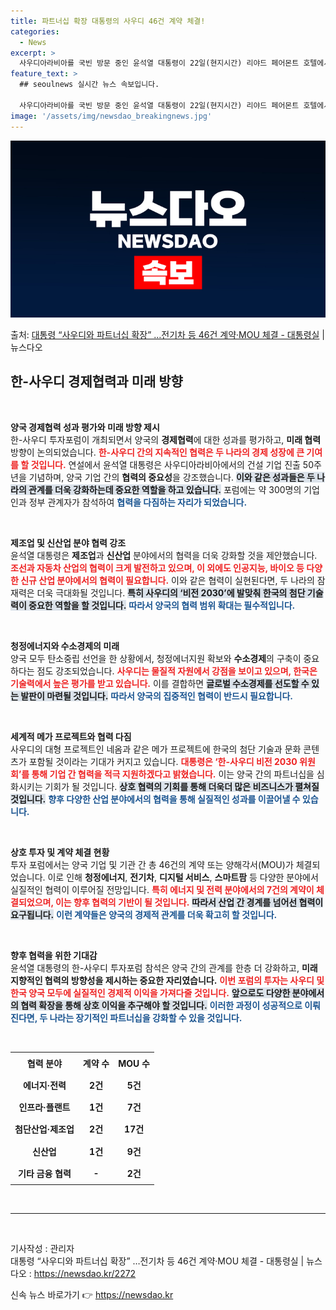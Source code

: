 ```yaml
---
title: 파트너십 확장 대통령의 사우디 46건 계약 체결!
categories:
  - News
excerpt: >
  사우디아라비아를 국빈 방문 중인 윤석열 대통령이 22일(현지시간) 리야드 페어몬트 호텔에서 열린 한사우디 투…
feature_text: >
  ## seoulnews 실시간 뉴스 속보입니다.

  사우디아라비아를 국빈 방문 중인 윤석열 대통령이 22일(현지시간) 리야드 페어몬트 호텔에서 열린 한사우디 투…
image: '/assets/img/newsdao_breakingnews.jpg'
---
```


![뉴스다오 속보](/assets/img/newsdao_breakingnews.jpg)

<p>출처: <a href="https://newsdao.kr/2272" rel="dofollow">대통령 “사우디와 파트너십 확장” …전기차 등 46건 계약·MOU 체결 - 대통령실</a> | 뉴스다오</p>

<h2 data-ke-size="size26">한-사우디 경제협력과 미래 방향</h2>

<p data-ke-size="size16">&nbsp;</p>

**양국 경제협력 성과 평가와 미래 방향 제시**  
한-사우디 투자포럼이 개최되면서 양국의 <b>경제협력</b>에 대한 성과를 평가하고, <b>미래 협력</b> 방향이 논의되었습니다. <b><span style="color: #ee2323;">한-사우디 간의 지속적인 협력은 두 나라의 경제 성장에 큰 기여를 할 것입니다.</span></b> 연설에서 윤석열 대통령은 사우디아라비아에서의 건설 기업 진출 50주년을 기념하며, 양국 기업 간의 <b>협력의 중요성</b>을 강조했습니다. <b><span style="background-color: #21538527;">이와 같은 성과들은 두 나라의 관계를 더욱 강화하는데 중요한 역할을 하고 있습니다.</span></b> 포럼에는 약 300명의 기업인과 정부 관계자가 참석하여 <b><span style="color: #1a5490;">협력을 다짐하는 자리가 되었습니다.</span></b>

<p data-ke-size="size16">&nbsp;</p>

**제조업 및 신산업 분야 협력 강조**  
윤석열 대통령은 <b>제조업</b>과 <b>신산업</b> 분야에서의 협력을 더욱 강화할 것을 제안했습니다. <b><span style="color: #ee2323;">조선과 자동차 산업의 협력이 크게 발전하고 있으며, 이 외에도 인공지능, 바이오 등 다양한 신규 산업 분야에서의 협력이 필요합니다.</span></b> 이와 같은 협력이 실현된다면, 두 나라의 잠재력은 더욱 극대화될 것입니다. <b><span style="background-color: #21538527;">특히 사우디의 ‘비전 2030’에 발맞춰 한국의 첨단 기술력이 중요한 역할을 할 것입니다.</span></b> <b><span style="color: #1a5490;">따라서 양국의 협력 범위 확대는 필수적입니다.</span></b>

<p data-ke-size="size16">&nbsp;</p>

**청정에너지와 수소경제의 미래**  
양국 모두 탄소중립 선언을 한 상황에서, 청정에너지원 확보와 <b>수소경제</b>의 구축이 중요하다는 점도 강조되었습니다. <b><span style="color: #ee2323;">사우디는 물질적 자원에서 강점을 보이고 있으며, 한국은 기술력에서 높은 평가를 받고 있습니다.</span></b> 이를 결합하면 <b><span style="background-color: #21538527;">글로벌 수소경제를 선도할 수 있는 발판이 마련될 것입니다.</span></b> <b><span style="color: #1a5490;">따라서 양국의 집중적인 협력이 반드시 필요합니다.</span></b>

<p data-ke-size="size16">&nbsp;</p>

**세계적 메가 프로젝트와 협력 다짐**  
사우디의 대형 프로젝트인 네옴과 같은 메가 프로젝트에 한국의 첨단 기술과 문화 콘텐츠가 포함될 것이라는 기대가 커지고 있습니다. <b><span style="color: #ee2323;">대통령은 ‘한-사우디 비전 2030 위원회’를 통해 기업 간 협력을 적극 지원하겠다고 밝혔습니다.</span></b> 이는 양국 간의 파트너십을 심화시키는 기회가 될 것입니다. <b><span style="background-color: #21538527;">상호 협력의 기회를 통해 더욱더 많은 비즈니스가 펼쳐질 것입니다.</span></b> <b><span style="color: #1a5490;">향후 다양한 산업 분야에서의 협력을 통해 실질적인 성과를 이끌어낼 수 있습니다.</span></b>

<p data-ke-size="size16">&nbsp;</p>

**상호 투자 및 계약 체결 현황**  
투자 포럼에서는 양국 기업 및 기관 간 총 46건의 계약 또는 양해각서(MOU)가 체결되었습니다. 이로 인해 <b>청정에너지</b>, <b>전기차</b>, <b>디지털 서비스</b>, <b>스마트팜</b> 등 다양한 분야에서 실질적인 협력이 이루어질 전망입니다. <b><span style="color: #ee2323;">특히 에너지 및 전력 분야에서의 7건의 계약이 체결되었으며, 이는 향후 협력의 기반이 될 것입니다.</span></b> <b><span style="background-color: #21538527;">따라서 산업 간 경계를 넘어선 협력이 요구됩니다.</span></b> <b><span style="color: #1a5490;">이런 계약들은 양국의 경제적 관계를 더욱 확고히 할 것입니다.</span></b>

<p data-ke-size="size16">&nbsp;</p>

**향후 협력을 위한 기대감**  
윤석열 대통령의 한-사우디 투자포럼 참석은 양국 간의 관계를 한층 더 강화하고, <b>미래 지향적인 협력의 방향성을 제시하는 중요한 자리였습니다.</b> <b><span style="color: #ee2323;">이번 포럼의 투자는 사우디 및 한국 양국 모두에 실질적인 경제적 이익을 가져다줄 것입니다.</span></b> <b><span style="background-color: #21538527;">앞으로도 다양한 분야에서의 협력 확장을 통해 상호 이익을 추구해야 할 것입니다.</span></b> <b><span style="color: #1a5490;">이러한 과정이 성공적으로 이뤄진다면, 두 나라는 장기적인 파트너십을 강화할 수 있을 것입니다.</span></b>

<p data-ke-size="size16">&nbsp;</p>

<table style="width: 100%; border-collapse: collapse;">
    <tr>
        <td style="text-align: center; height: 30px;"><b>협력 분야</b></td>
        <td style="text-align: center; height: 30px;"><b>계약 수</b></td>
        <td style="text-align: center; height: 30px;"><b>MOU 수</b></td>
    </tr>
    <tr>
        <td style="text-align: center; height: 30px;"><b>에너지·전력</b></td>
        <td style="text-align: center; height: 30px;"><b>2건</b></td>
        <td style="text-align: center; height: 30px;"><b>5건</b></td>
    </tr>
    <tr>
        <td style="text-align: center; height: 30px;"><b>인프라·플랜트</b></td>
        <td style="text-align: center; height: 30px;"><b>1건</b></td>
        <td style="text-align: center; height: 30px;"><b>7건</b></td>
    </tr>
    <tr>
        <td style="text-align: center; height: 30px;"><b>첨단산업·제조업</b></td>
        <td style="text-align: center; height: 30px;"><b>2건</b></td>
        <td style="text-align: center; height: 30px;"><b>17건</b></td>
    </tr>
    <tr>
        <td style="text-align: center; height: 30px;"><b>신산업</b></td>
        <td style="text-align: center; height: 30px;"><b>1건</b></td>
        <td style="text-align: center; height: 30px;"><b>9건</b></td>
    </tr>
    <tr>
        <td style="text-align: center; height: 30px;"><b>기타 금융 협력</b></td>
        <td style="text-align: center; height: 30px;"><b>-</b></td>
        <td style="text-align: center; height: 30px;"><b>2건</b></td>
    </tr>
</table>

<p data-ke-size="size16">&nbsp;</p>

<hr>

<p data-ke-size="size16">&nbsp;</p>

기사작성 : 관리자  
대통령 “사우디와 파트너십 확장” …전기차 등 46건 계약·MOU 체결 - 대통령실 | 뉴스다오  : <a href="https://newsdao.kr/2272">https://newsdao.kr/2272</a> 

신속 뉴스 바로가기 👉 <a href="https://newsdao.kr" rel="dofollow">https://newsdao.kr</a>


